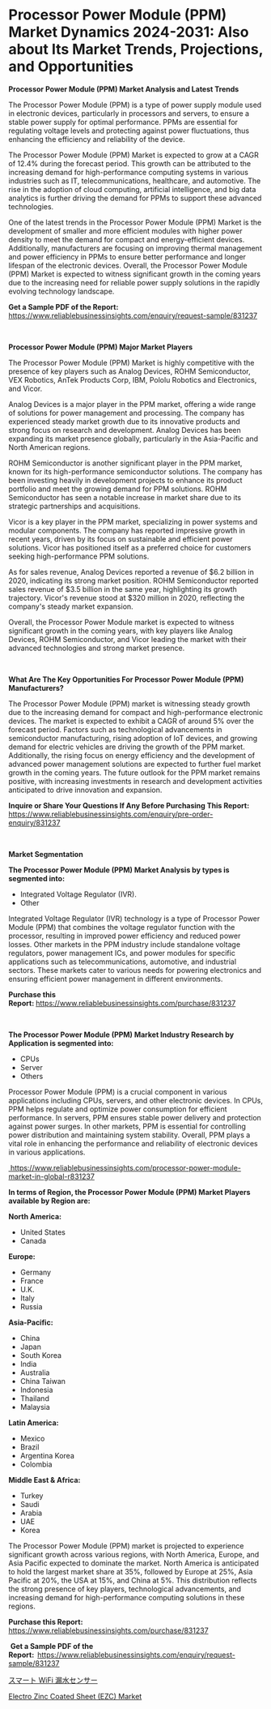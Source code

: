 <p><h1>Processor Power Module (PPM) Market Dynamics 2024-2031: Also about Its Market Trends, Projections, and Opportunities</h1></p><p><strong>Processor Power Module (PPM) Market Analysis and Latest Trends</strong></p>
<p><p>The Processor Power Module (PPM) is a type of power supply module used in electronic devices, particularly in processors and servers, to ensure a stable power supply for optimal performance. PPMs are essential for regulating voltage levels and protecting against power fluctuations, thus enhancing the efficiency and reliability of the device.</p><p>The Processor Power Module (PPM) Market is expected to grow at a CAGR of 12.4% during the forecast period. This growth can be attributed to the increasing demand for high-performance computing systems in various industries such as IT, telecommunications, healthcare, and automotive. The rise in the adoption of cloud computing, artificial intelligence, and big data analytics is further driving the demand for PPMs to support these advanced technologies.</p><p>One of the latest trends in the Processor Power Module (PPM) Market is the development of smaller and more efficient modules with higher power density to meet the demand for compact and energy-efficient devices. Additionally, manufacturers are focusing on improving thermal management and power efficiency in PPMs to ensure better performance and longer lifespan of the electronic devices. Overall, the Processor Power Module (PPM) Market is expected to witness significant growth in the coming years due to the increasing need for reliable power supply solutions in the rapidly evolving technology landscape.</p></p>
<p><strong>Get a Sample PDF of the Report:&nbsp;</strong> <a href="https://www.reliablebusinessinsights.com/enquiry/request-sample/831237">https://www.reliablebusinessinsights.com/enquiry/request-sample/831237</a></p>
<p>&nbsp;</p>
<p><strong>Processor Power Module (PPM) Major Market Players</strong></p>
<p><p>The Processor Power Module (PPM) Market is highly competitive with the presence of key players such as Analog Devices, ROHM Semiconductor, VEX Robotics, AnTek Products Corp, IBM, Pololu Robotics and Electronics, and Vicor.</p><p>Analog Devices is a major player in the PPM market, offering a wide range of solutions for power management and processing. The company has experienced steady market growth due to its innovative products and strong focus on research and development. Analog Devices has been expanding its market presence globally, particularly in the Asia-Pacific and North American regions.</p><p>ROHM Semiconductor is another significant player in the PPM market, known for its high-performance semiconductor solutions. The company has been investing heavily in development projects to enhance its product portfolio and meet the growing demand for PPM solutions. ROHM Semiconductor has seen a notable increase in market share due to its strategic partnerships and acquisitions.</p><p>Vicor is a key player in the PPM market, specializing in power systems and modular components. The company has reported impressive growth in recent years, driven by its focus on sustainable and efficient power solutions. Vicor has positioned itself as a preferred choice for customers seeking high-performance PPM solutions.</p><p>As for sales revenue, Analog Devices reported a revenue of $6.2 billion in 2020, indicating its strong market position. ROHM Semiconductor reported sales revenue of $3.5 billion in the same year, highlighting its growth trajectory. Vicor's revenue stood at $320 million in 2020, reflecting the company's steady market expansion.</p><p>Overall, the Processor Power Module market is expected to witness significant growth in the coming years, with key players like Analog Devices, ROHM Semiconductor, and Vicor leading the market with their advanced technologies and strong market presence.</p></p>
<p>&nbsp;</p>
<p><strong>What Are The Key Opportunities For Processor Power Module (PPM) Manufacturers?</strong></p>
<p><p>The Processor Power Module (PPM) market is witnessing steady growth due to the increasing demand for compact and high-performance electronic devices. The market is expected to exhibit a CAGR of around 5% over the forecast period. Factors such as technological advancements in semiconductor manufacturing, rising adoption of IoT devices, and growing demand for electric vehicles are driving the growth of the PPM market. Additionally, the rising focus on energy efficiency and the development of advanced power management solutions are expected to further fuel market growth in the coming years. The future outlook for the PPM market remains positive, with increasing investments in research and development activities anticipated to drive innovation and expansion.</p></p>
<p><strong>Inquire or Share Your Questions If Any Before Purchasing This Report:</strong> <a href="https://www.reliablebusinessinsights.com/enquiry/pre-order-enquiry/831237">https://www.reliablebusinessinsights.com/enquiry/pre-order-enquiry/831237</a></p>
<p>&nbsp;</p>
<p><strong>Market Segmentation</strong></p>
<p><strong>The Processor Power Module (PPM) Market Analysis by types is segmented into:</strong></p>
<p><ul><li>Integrated Voltage Regulator (IVR).</li><li>Other</li></ul></p>
<p><p>Integrated Voltage Regulator (IVR) technology is a type of Processor Power Module (PPM) that combines the voltage regulator function with the processor, resulting in improved power efficiency and reduced power losses. Other markets in the PPM industry include standalone voltage regulators, power management ICs, and power modules for specific applications such as telecommunications, automotive, and industrial sectors. These markets cater to various needs for powering electronics and ensuring efficient power management in different environments.</p></p>
<p><strong>Purchase this Report:&nbsp;</strong><a href="https://www.reliablebusinessinsights.com/purchase/831237">https://www.reliablebusinessinsights.com/purchase/831237</a></p>
<p>&nbsp;</p>
<p><strong>The Processor Power Module (PPM) Market Industry Research by Application is segmented into:</strong></p>
<p><ul><li>CPUs</li><li>Server</li><li>Others</li></ul></p>
<p><p>Processor Power Module (PPM) is a crucial component in various applications including CPUs, servers, and other electronic devices. In CPUs, PPM helps regulate and optimize power consumption for efficient performance. In servers, PPM ensures stable power delivery and protection against power surges. In other markets, PPM is essential for controlling power distribution and maintaining system stability. Overall, PPM plays a vital role in enhancing the performance and reliability of electronic devices in various applications.</p></p>
<p><a href="https://www.reliablebusinessinsights.com/processor-power-module-market-in-global-r831237">&nbsp;https://www.reliablebusinessinsights.com/processor-power-module-market-in-global-r831237</a></p>
<p><strong>In terms of Region, the Processor Power Module (PPM) Market Players available by Region are:</strong></p>
<p>
    <p> <strong> North America: </strong>
        <ul>
            <li>United States</li>
            <li>Canada</li>
        </ul>
        </p> 
    <p> <strong> Europe: </strong>
        <ul>
            <li>Germany</li>
            <li>France</li>
            <li>U.K.</li>
            <li>Italy</li>
            <li>Russia</li>
        </ul>
        </p> 
    <p> <strong> Asia-Pacific: </strong>
        <ul>
            <li>China</li>
            <li>Japan</li>
            <li>South Korea</li>
            <li>India</li>
            <li>Australia</li>
            <li>China Taiwan</li>
            <li>Indonesia</li>
            <li>Thailand</li>
            <li>Malaysia</li>
        </ul>
        </p> 
    <p> <strong> Latin America: </strong>
        <ul>
            <li>Mexico</li>
            <li>Brazil</li>
            <li>Argentina Korea</li>
            <li>Colombia</li>
        </ul>
        </p> 
    <p> <strong> Middle East & Africa: </strong>
        <ul>
            <li>Turkey</li>
            <li>Saudi</li>
            <li>Arabia</li>
            <li>UAE</li>
            <li>Korea</li>
        </ul>
    </p>
    </p>
<p><p>The Processor Power Module (PPM) market is projected to experience significant growth across various regions, with North America, Europe, and Asia Pacific expected to dominate the market. North America is anticipated to hold the largest market share at 35%, followed by Europe at 25%, Asia Pacific at 20%, the USA at 15%, and China at 5%. This distribution reflects the strong presence of key players, technological advancements, and increasing demand for high-performance computing solutions in these regions.</p></p>
<p><strong>Purchase this Report: </strong><a href="https://www.reliablebusinessinsights.com/purchase/831237">https://www.reliablebusinessinsights.com/purchase/831237</a></p>
<p>&nbsp;<strong>Get a Sample PDF of the Report:&nbsp;&nbsp;</strong><a href="https://www.reliablebusinessinsights.com/enquiry/request-sample/831237">https://www.reliablebusinessinsights.com/enquiry/request-sample/831237</a></p>
<p><strong></strong></p>
<p><p><a href="https://github.com/CloydAbbott2023/Market-Research-Report-List-2/blob/main/6212424104571.md">スマート WiFi 漏水センサー</a></p><p><a href="https://github.com/EunaWiegad2023/Market-Research-Report-List-1/blob/main/electro-zinc-coated-sheet-ezc-market.md">Electro Zinc Coated Sheet (EZC) Market</a></p></p>